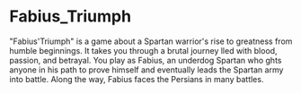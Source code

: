 # Fabius_Triumph
  "Fabius'Triumph" is a game about a Spartan warrior's rise to greatness from  humble beginnings. It takes you through a brutal journey lled with blood,  passion, and betrayal. You play as Fabius, an underdog Spartan who ghts anyone  in his path to prove himself and eventually leads the Spartan army into battle.  Along the way, Fabius faces the Persians in many battles.
